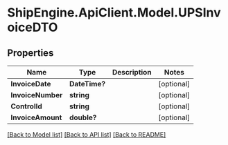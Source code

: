 # ShipEngine.ApiClient.Model.UPSInvoiceDTO
## Properties

Name | Type | Description | Notes
------------ | ------------- | ------------- | -------------
**InvoiceDate** | **DateTime?** |  | [optional] 
**InvoiceNumber** | **string** |  | [optional] 
**ControlId** | **string** |  | [optional] 
**InvoiceAmount** | **double?** |  | [optional] 

[[Back to Model list]](../README.md#documentation-for-models) [[Back to API list]](../README.md#documentation-for-api-endpoints) [[Back to README]](../README.md)

